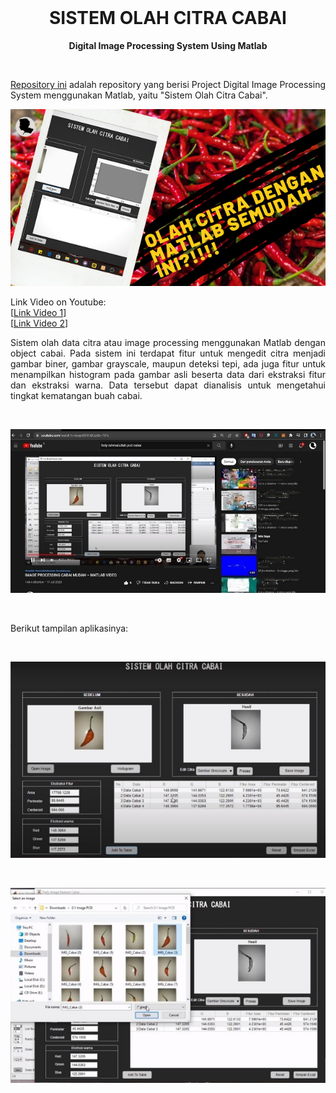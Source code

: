 <br />

<p align="center">
  <b><h1 align="center">SISTEM OLAH CITRA CABAI</h1></b>
</p>
<p align="center">
    <b><align="center">Digital Image Processing System Using Matlab</b>
</p>

<br />

<p align="justify">
  <a href="https://github.com/fedyrahmatullah/PCD-Cabai">Repository ini</a> adalah repository yang berisi Project Digital Image Processing System menggunakan Matlab, yaitu "Sistem Olah Citra Cabai".
</p>

<p align="center">
  <a href='https://youtu.be/bugc08HHdCg'><img src="IMG/header youtube pcd.png"></a>
</p>
<p align="justify">
  Link Video on Youtube:<br> 
  [<a href="https://youtu.be/2ehRQA5RSm0">Link Video 1</a>]<br>
  [<a href="https://youtu.be/bugc08HHdCg">Link Video 2</a>]<br>
</p>
<p align="justify">
  Sistem olah data citra atau image processing menggunakan Matlab dengan object cabai. Pada sistem ini terdapat fitur untuk mengedit citra menjadi gambar biner, gambar grayscale, maupun deteksi tepi, ada juga fitur untuk menampilkan histogram pada gambar asli beserta data dari ekstraksi fitur dan ekstraksi warna. Data tersebut dapat dianalisis untuk mengetahui tingkat kematangan buah cabai.
</p>
<br>
<p align="center">
  <a href='https://youtu.be/2ehRQA5RSm0'><img src="IMG/youtube pcd.jpg"></a>
</p>
<br>
<p align="justify">
 Berikut tampilan aplikasinya:<br> 
</p>
<br>
<p align="center">
  <a href='https://github.com/fedyrahmatullah/PCD-Cabai'><img src="IMG/sspcd.jpg"></a>
</p>
<br>
<p align="center">
  <a href='https://github.com/fedyrahmatullah/PCD-Cabai'><img src="IMG/pcddisplaydata.jpg"></a>
</p
